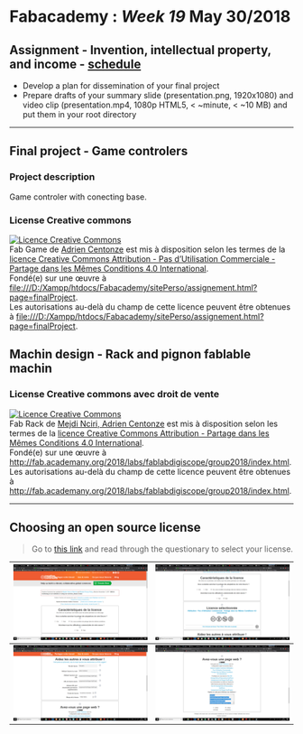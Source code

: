 # Fabacademy : *Week 19* **May 30/2018**

## Assignment - Invention, intellectual property, and income - [schedule](http://academy.cba.mit.edu/classes/invention_IP_business/index.html)

* Develop a plan for dissemination of your final project
* Prepare drafts of your summary slide (presentation.png, 1920x1080) and video clip (presentation.mp4, 1080p HTML5, < ~minute, < ~10 MB) and put them in your root directory

---

## Final project - Game controlers

### Project description

Game controler with conecting base.
![]()

### License Creative commons

<a rel="license" href="http://creativecommons.org/licenses/by-nc-sa/4.0/"><img alt="Licence Creative Commons" style="border-width:0" src="https://i.creativecommons.org/l/by-nc-sa/4.0/80x15.png" /></a><br /><span xmlns:dct="http://purl.org/dc/terms/" href="http://purl.org/dc/dcmitype/Dataset" property="dct:title" rel="dct:type">Fab Game</span> de <a xmlns:cc="http://creativecommons.org/ns#" href="file:///D:/Xampp/htdocs/Fabacademy/sitePerso/assignement.html?page=finalProject" property="cc:attributionName" rel="cc:attributionURL">Adrien Centonze</a> est mis à disposition selon les termes de la <a rel="license" href="http://creativecommons.org/licenses/by-nc-sa/4.0/">licence Creative Commons Attribution - Pas d’Utilisation Commerciale - Partage dans les Mêmes Conditions 4.0 International</a>.<br />Fondé(e) sur une œuvre à <a xmlns:dct="http://purl.org/dc/terms/" href="file:///D:/Xampp/htdocs/Fabacademy/sitePerso/assignement.html?page=finalProject" rel="dct:source">file:///D:/Xampp/htdocs/Fabacademy/sitePerso/assignement.html?page=finalProject</a>.<br />Les autorisations au-delà du champ de cette licence peuvent être obtenues à <a xmlns:cc="http://creativecommons.org/ns#" href="file:///D:/Xampp/htdocs/Fabacademy/sitePerso/assignement.html?page=finalProject" rel="cc:morePermissions">file:///D:/Xampp/htdocs/Fabacademy/sitePerso/assignement.html?page=finalProject</a>.

## Machin design - Rack and pignon fablable machin

### License Creative commons avec droit de vente

<a rel="license" href="http://creativecommons.org/licenses/by-sa/4.0/"><img alt="Licence Creative Commons" style="border-width:0" src="https://i.creativecommons.org/l/by-sa/4.0/80x15.png" /></a><br /><span xmlns:dct="http://purl.org/dc/terms/" href="http://purl.org/dc/dcmitype/Dataset" property="dct:title" rel="dct:type">Fab Rack</span> de <a xmlns:cc="http://creativecommons.org/ns#" href="file:///D:/Xampp/htdocs/Fabacademy/sitePerso/assignement.html?page=finalProject" property="cc:attributionName" rel="cc:attributionURL">Mejdi Nciri, Adrien Centonze</a> est mis à disposition selon les termes de la <a rel="license" href="http://creativecommons.org/licenses/by-sa/4.0/">licence Creative Commons Attribution -  Partage dans les Mêmes Conditions 4.0 International</a>.<br />Fondé(e) sur une œuvre à <a xmlns:dct="http://purl.org/dc/terms/" href="http://fab.academany.org/2018/labs/fablabdigiscope/group2018/index.html" rel="dct:source">http://fab.academany.org/2018/labs/fablabdigiscope/group2018/index.html</a>.<br />Les autorisations au-delà du champ de cette licence peuvent être obtenues à <a xmlns:cc="http://creativecommons.org/ns#" href="http://fab.academany.org/2018/labs/fablabdigiscope/group2018/index.html" rel="cc:morePermissions">http://fab.academany.org/2018/labs/fablabdigiscope/group2018/index.html</a>.

---

## Choosing an open source license

> Go to [this link](https://creativecommons.org/choose/#metadata) and read through the questionary to select your license.

|![creative common 01](../assets\img\week19\creativeCommons00.png)|![creative common 02](../assets\img\week19\creativeCommons01.png)|
|---|---|
|![creative common 03](../assets\img\week19\creativeCommons02.png)|![creative common 04](../assets\img\week19\creativeCommons03.png)|
